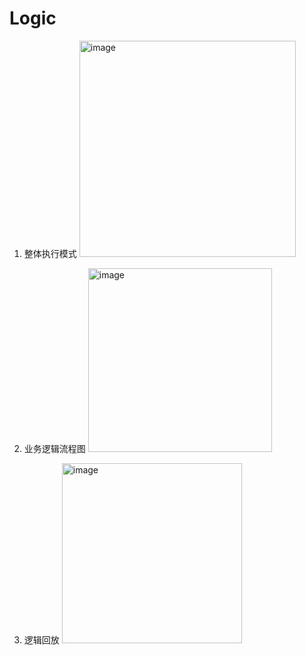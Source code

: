 # Logic
1. 整体执行模式
    <img width="346" alt="image" src="https://github.com/Falin-z/Logic/assets/62828786/95d48552-3f11-4c3b-afb5-5b4aea73959d">

2. 业务逻辑流程图
   <img width="294" alt="image" src="https://github.com/Falin-z/Logic/assets/62828786/0f010ac3-f7e4-4dd9-ae6b-98031269fed6">

3. 逻辑回放
   <img width="288" alt="image" src="https://github.com/Falin-z/Logic/assets/62828786/a48e2c6b-4865-4ae7-bb45-e2e57db4a761">
